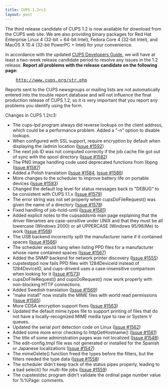 ```yaml
---
title: CUPS 1.2rc3
layout: post
---
```


<P>The third release candidate of CUPS 1.2 is now available for download from the CUPS web site. We are also providing binary packages for Red Hat Enterprise Linux 4 (32-bit + 64-bit Intel), Fedora Core 4 (32-bit Intel), and MacOS X 10.4 (32-bit PowerPC + Intel) for your convenience.</P><P>In accordance with the updated <A HREF="documentation.php/spec-cmp.html">CUPS Developers Guide</A>, we will have at least a two-week release candidate period to resolve any issues in the 1.2 release. <B>Report all problems with the release candidate on the following page:</B><PRE>    <A HREF="http://www.cups.org/str.php">http://www.cups.org/str.php</A></PRE><P>Reports sent to the CUPS newsgroups or mailing lists are not automatically entered into the trouble report database and will not influence the final production release of CUPS 1.2, so it is very important that you report any problems you identify using the form.</P><P>Changes in CUPS 1.2rc3:</P><UL><LI>The cups-lpd program always did reverse lookups on the client address, which could be a performance problem. Added a "-n" option to disable lookups.<LI>When configured with SSL support, require encryption by default when displaying the /admin location (<A HREF="http://www.cups.org/str.php?L1592">Issue #1592</A>)<LI>The next job ID was not computed correctly if the job cache file got out of sync with the spool directory (<A HREF="http://www.cups.org/str.php?L1582">Issue #1582</A>)<LI>The PNG image handling code used deprecated functions from libpng (<A HREF="http://www.cups.org/str.php?L1587">Issue #1587</A>)<LI>Added a Polish translation (<A HREF="http://www.cups.org/str.php?L1584">Issue #1584</A>, <A HREF="http://www.cups.org/str.php?L1586">Issue #1586</A>)<LI>More changes to the scheduler to improve battery life on portable devices (<A HREF="http://www.cups.org/str.php?L1583">Issue #1583</A>)<LI>Changed the default log level for status messages back to "DEBUG" to be consistent with CUPS 1.1.x (<A HREF="http://www.cups.org/str.php?L1579">Issue #1579</A>)<LI>The error string was not set properly when cupsDoFileRequest() was given the name of a directory (<A HREF="http://www.cups.org/str.php?L1578">Issue #1578</A>)<LI>Fixed handling of job-hold-until (<A HREF="http://www.cups.org/str.php?L1581">Issue #1581</A>)<LI>Added explicit notes to the cupsaddsmb man page explaining that the driver filenames are case-sensitive under UNIX and that they must be all lowercase (Windows 2000) or all UPPERCASE (Windows 95/98/Me) to work (<A HREF="http://www.cups.org/str.php?L1568">Issue #1568</A>)<LI>The USB backend incorrectly split the manufacturer name if it contained spaces (<A HREF="http://www.cups.org/str.php?L1566">Issue #1566</A>)<LI>The scheduler would hang when listing PPD files for a manufacturer whose name contained spaces (<A HREF="http://www.cups.org/str.php?L1567">Issue #1567</A>)<LI>Added the SNMP backend for network printer discovery (<A HREF="http://www.cups.org/str.php?L1555">Issue #1555</A>)<LI>cupstestppd now fails PPD files with 1284DeviceId instead of 1284DeviceID, and cups-driverd uses a case-insensitive comparison when looking for it (<A HREF="http://www.cups.org/str.php?L1573">Issue #1573</A>)<LI>cupsDoFileRequest() and cupsDoRequest() now work properly with non-blocking HTTP connections.<LI>Added Swedish translation (<A HREF="http://www.cups.org/str.php?L1569">Issue #1569</A>)<LI>"make install" now installs the MIME files with world read permissions (<A HREF="http://www.cups.org/str.php?L1565">Issue #1565</A>)<LI>More CDSA encryption support fixes (<A HREF="http://www.cups.org/str.php?L1563">Issue #1563</A>)<LI>Updated the default mime.types file to support printing of files that do not have a locally-recognized MIME media type to raw or System V queues.<LI>Updated the serial port detection code on Linux (<A HREF="http://www.cups.org/str.php?L1562">Issue #1562</A>)<LI>Added some more error checking to httpGetHostname() (<A HREF="http://www.cups.org/str.php?L1561">Issue #1561</A>)<LI>The title of some administration pages was not localized (<A HREF="http://www.cups.org/str.php?L1548">Issue #1548</A>)<LI>The edit-config.tmpl file was not generated or installed for the Spanish or Japanese localizations (<A HREF="http://www.cups.org/str.php?L1547">Issue #1547</A>)<LI>The mimeDelete() function freed the types before the filters, but the filters needed the type data (<A HREF="http://www.cups.org/str.php?L1558">Issue #1558</A>)<LI>The scheduler didn't keep track of the status pipes properly, leading to a bad select() for multi-file jobs (<A HREF="http://www.cups.org/str.php?L1559">Issue #1559</A>)<LI>The cupstestdsc program didn't validate the ordinal page number value for %%Page: comments.</UL>
